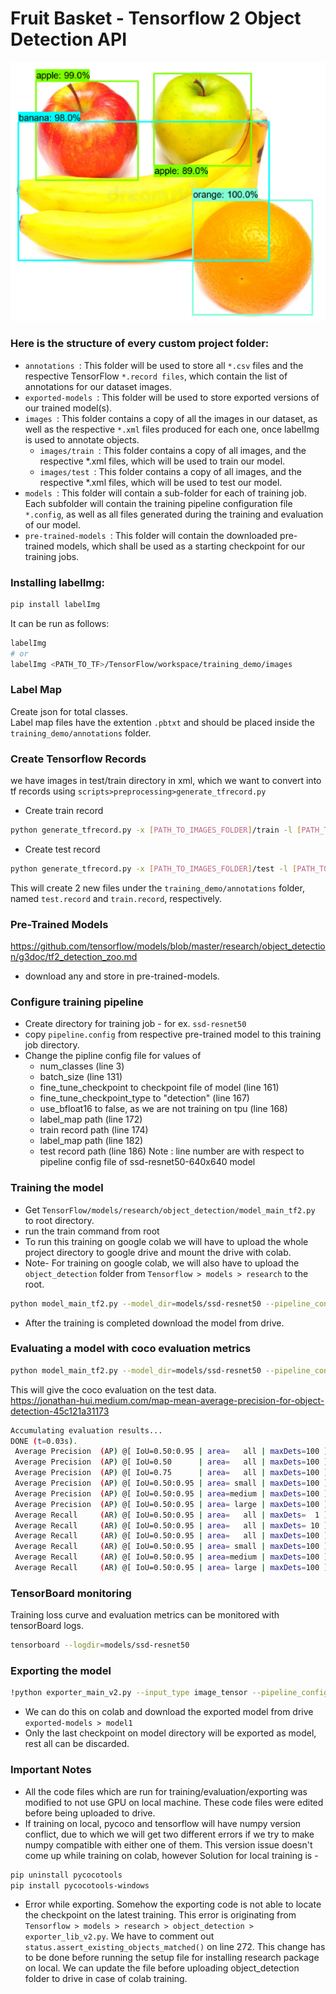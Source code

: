 <centre><h1>Fruit Basket - Tensorflow 2 Object Detection API</h1></centre>
<centre>![alt text](https://github.com/utkarsh-prakash/Classic-Fruit-Object-Detection/blob/main/images/inference.jpg?raw=true)

<h3>Here is the structure of every custom project folder:</h3>

- ```annotations ```: This folder will be used to store all ```*.csv``` files and the respective TensorFlow ```*.record files```, which contain the list of annotations for our dataset images.
- ```exported-models ```: This folder will be used to store exported versions of our trained model(s).
- ```images ```: This folder contains a copy of all the images in our dataset, as well as the respective ```*.xml``` files produced for each one, once labelImg is used to annotate objects.
    - ```images/train ```: This folder contains a copy of all images, and the respective *.xml files, which will be used to train our model.
    - ```images/test ```: This folder contains a copy of all images, and the respective *.xml files, which will be used to test our model.
- ```models ```: This folder will contain a sub-folder for each of training job. Each subfolder will contain the training pipeline configuration file ```*.config```, as well as all files generated during the training and evaluation of our model.
- ```pre-trained-models ```: This folder will contain the downloaded pre-trained models, which shall be used as a starting checkpoint for our training jobs.

<h3>Installing labelImg:</h3>

```bash
pip install labelImg
```
It can be run as follows:
```bash 
labelImg
# or
labelImg <PATH_TO_TF>/TensorFlow/workspace/training_demo/images
```
<h3>Label Map</h3>

Create json for total classes.<br>
Label map files have the extention ```.pbtxt``` and should be placed inside the ```training_demo/annotations``` folder.

<h3>Create Tensorflow Records</h3>

we have images in test/train directory in xml, which we want to convert into tf records using ```scripts>preprocessing>generate_tfrecord.py```
- Create train record
```bash
python generate_tfrecord.py -x [PATH_TO_IMAGES_FOLDER]/train -l [PATH_TO_ANNOTATIONS_FOLDER]/label_map.pbtxt -o [PATH_TO_ANNOTATIONS_FOLDER]/train.record
```

- Create test record
```bash
python generate_tfrecord.py -x [PATH_TO_IMAGES_FOLDER]/test -l [PATH_TO_ANNOTATIONS_FOLDER]/label_map.pbtxt -o [PATH_TO_ANNOTATIONS_FOLDER]/test.record
```
This will create 2 new files under the ```training_demo/annotations``` folder, named ```test.record``` and ```train.record```, respectively.

<h3> Pre-Trained Models</h3>

https://github.com/tensorflow/models/blob/master/research/object_detection/g3doc/tf2_detection_zoo.md
- download any and store in pre-trained-models.

<h3> Configure training pipeline </h3>

- Create directory for training job - for ex. ```ssd-resnet50```
- copy ```pipeline.config``` from respective pre-trained model to this training job directory.
- Change the pipline config file for values of
    - num_classes (line 3)
    - batch_size (line 131)
    - fine_tune_checkpoint to checkpoint file of model (line 161)
    - fine_tune_checkpoint_type to "detection" (line 167)
    - use_bfloat16 to false, as we are not training on tpu (line 168)
    - label_map path (line 172)
    - train record path (line 174)
    - label_map path (line 182)
    - test record path (line 186)
Note : line number are with respect to pipeline config file of ssd-resnet50-640x640 model

<h3> Training the model </h3>

- Get ```TensorFlow/models/research/object_detection/model_main_tf2.py``` to root directory.
- run the train command from root
- To run this training on google colab we will have to upload the whole project directory to google drive and mount the drive with colab.
- Note- For training on google colab, we will also have to upload the ```object_detection``` folder from ```Tensorflow > models > research``` to the root.
```bash
python model_main_tf2.py --model_dir=models/ssd-resnet50 --pipeline_config_path=models/ssd-resnet50/pipeline.config
```
- After the training is completed download the model from drive.

<h3> Evaluating a model with coco evaluation metrics </h3>

```bash
python model_main_tf2.py --model_dir=models/ssd-resnet50 --pipeline_config_path=models/ssd-resnet50/pipeline.config --checkpoint_dir=models/ssd-resnet50
```
This will give the coco evaluation on the test data. <br>
https://jonathan-hui.medium.com/map-mean-average-precision-for-object-detection-45c121a31173
```bash
Accumulating evaluation results...
DONE (t=0.03s).
 Average Precision  (AP) @[ IoU=0.50:0.95 | area=   all | maxDets=100 ] = 0.793
 Average Precision  (AP) @[ IoU=0.50      | area=   all | maxDets=100 ] = 0.926
 Average Precision  (AP) @[ IoU=0.75      | area=   all | maxDets=100 ] = 0.865
 Average Precision  (AP) @[ IoU=0.50:0.95 | area= small | maxDets=100 ] = -1.000
 Average Precision  (AP) @[ IoU=0.50:0.95 | area=medium | maxDets=100 ] = 0.531
 Average Precision  (AP) @[ IoU=0.50:0.95 | area= large | maxDets=100 ] = 0.838
 Average Recall     (AR) @[ IoU=0.50:0.95 | area=   all | maxDets=  1 ] = 0.516
 Average Recall     (AR) @[ IoU=0.50:0.95 | area=   all | maxDets= 10 ] = 0.831
 Average Recall     (AR) @[ IoU=0.50:0.95 | area=   all | maxDets=100 ] = 0.832
 Average Recall     (AR) @[ IoU=0.50:0.95 | area= small | maxDets=100 ] = -1.000
 Average Recall     (AR) @[ IoU=0.50:0.95 | area=medium | maxDets=100 ] = 0.542
 Average Recall     (AR) @[ IoU=0.50:0.95 | area= large | maxDets=100 ] = 0.879
```

<h3> TensorBoard monitoring </h3>

Training loss curve and evaluation metrics can be monitored with tensorBoard logs.
```bash
tensorboard --logdir=models/ssd-resnet50
```
<h3> Exporting the model </h3>

```bash
!python exporter_main_v2.py --input_type image_tensor --pipeline_config_path models/ssd-resnet50/pipeline.config --trained_checkpoint_dir models/ssd-resnet50/ --output_directory exported-models/model1
```
- We can do this on colab and download the exported model from drive ```exported-models > model1```
- Only the last checkpoint on model directory will be exported as model, rest all can be discarded.

<h3> Important Notes </h3>

- All the code files which are run for training/evaluation/exporting was modified to not use GPU on local machine. These code files were edited before being uploaded to drive.
- If training on local, pycoco and tensorflow will have numpy version conflict, due to which we will get two different errors if we try to make numpy compatible with either one of them. This version issue doesn't come up while training on colab, however Solution for local training is -
```bash
pip uninstall pycocotools 
pip install pycocotools-windows
```
- Error while exporting. Somehow the exporting code is not able to locate the checkpoint on the latest training. This error is originating from ```Tensorflow > models > research > object_detection > exporter_lib_v2.py```. We have to comment out ```status.assert_existing_objects_matched()``` on line 272. This change has to be done before running the setup file for installing research package on local. We can update the file before uploading object_detection folder to drive in case of colab training.